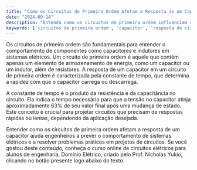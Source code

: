 ```yaml
---
title: "Como os Circuitos de Primeira Ordem Afetam a Resposta de um Capacitor?"
date: "2024-09-14"
description: "Entenda como os circuitos de primeira ordem influenciam o comportamento dos capacitores em sistemas elétricos."
keywords: ['circuitos de primeira ordem', 'capacitor', 'resposta do circuito', 'constante de tempo']
---
```


Os circuitos de primeira ordem são fundamentais para entender o comportamento de componentes como capacitores e indutores em sistemas elétricos. Um circuito de primeira ordem é aquele que contém apenas um elemento de armazenamento de energia, como um capacitor ou um indutor, além de resistores. A resposta de um capacitor em um circuito de primeira ordem é caracterizada pela constante de tempo, que determina a rapidez com que o capacitor carrega ou descarrega.

A constante de tempo é o produto da resistência e da capacitância no circuito. Ela indica o tempo necessário para que a tensão no capacitor atinja aproximadamente 63% de seu valor final após uma mudança de estado. Este conceito é crucial para projetar circuitos que precisam de respostas rápidas ou lentas, dependendo da aplicação desejada.

Entender como os circuitos de primeira ordem afetam a resposta de um capacitor ajuda engenheiros a prever o comportamento de sistemas elétricos e a resolver problemas práticos em projetos de circuitos. Se você gostou deste conteúdo, conheça o curso online de circuitos elétricos para alunos de engenharia, Domínio Elétrico, criado pelo Prof. Nicholas Yukio, clicando no botão presente logo abaixo do texto.